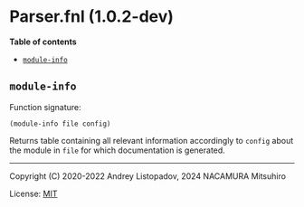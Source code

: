# Parser.fnl (1.0.2-dev)

**Table of contents**

- [`module-info`](#module-info)

## `module-info`
Function signature:

```
(module-info file config)
```

Returns table containing all relevant information accordingly to
`config` about the module in `file` for which documentation is
generated.


---

Copyright (C) 2020-2022 Andrey Listopadov, 2024 NACAMURA Mitsuhiro

License: [MIT](https://git.sr.ht/~m15a/fnldoc/tree/main/item/LICENSE)


<!-- Generated with Fnldoc 1.0.2-dev
     https://sr.ht/~m15a/fnldoc/ -->

